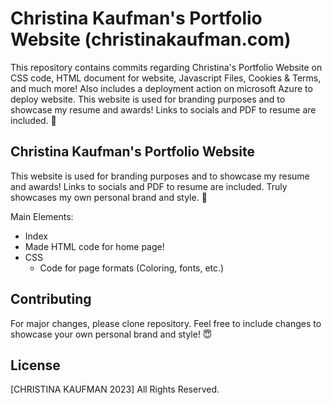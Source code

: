 # Christina Kaufman's Portfolio Website (christinakaufman.com)

This repository contains commits regarding Christina's Portfolio Website on CSS code, HTML document for website, Javascript Files, Cookies & Terms, and much more! Also includes a deployment action on microsoft Azure to deploy website. This website is used for branding purposes and to showcase my resume and awards! Links to socials and PDF to resume are included. 🤩

## Christina Kaufman's Portfolio Website

This website is used for branding purposes and to showcase my resume and awards! Links to socials and PDF to resume are included. Truly showcases my own personal brand and style. 🥰

Main Elements:
* Index
 * Made HTML code for home page!
* CSS
  * Code for page formats (Coloring, fonts, etc.)            

## Contributing

For major changes, please clone repository. Feel free to include changes to showcase your own personal brand and style! 😇

## License

[CHRISTINA KAUFMAN 2023] All Rights Reserved. 
